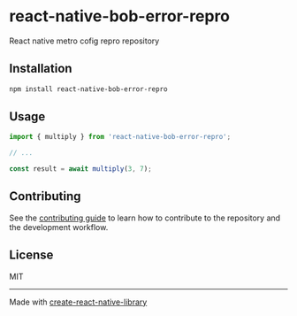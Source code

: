 # react-native-bob-error-repro

React native metro cofig repro repository

## Installation

```sh
npm install react-native-bob-error-repro
```

## Usage


```js
import { multiply } from 'react-native-bob-error-repro';

// ...

const result = await multiply(3, 7);
```


## Contributing

See the [contributing guide](CONTRIBUTING.md) to learn how to contribute to the repository and the development workflow.

## License

MIT

---

Made with [create-react-native-library](https://github.com/callstack/react-native-builder-bob)
